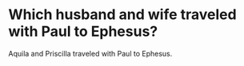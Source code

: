 # Which husband and wife traveled with Paul to Ephesus?

Aquila and Priscilla traveled with Paul to Ephesus.
